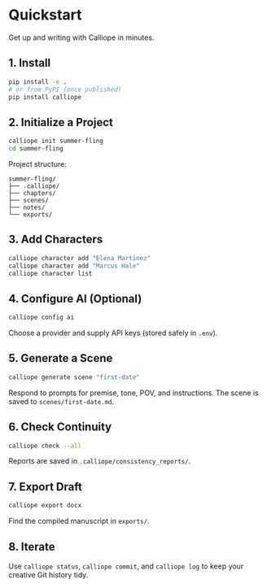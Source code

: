 # Quickstart

Get up and writing with Calliope in minutes.

## 1. Install
```bash
pip install -e .
# or from PyPI (once published)
pip install calliope
```

## 2. Initialize a Project
```bash
calliope init summer-fling
cd summer-fling
```

Project structure:
```
summer-fling/
├── .calliope/
├── chapters/
├── scenes/
├── notes/
└── exports/
```

## 3. Add Characters
```bash
calliope character add "Elena Martinez"
calliope character add "Marcus Hale"
calliope character list
```

## 4. Configure AI (Optional)
```bash
calliope config ai
```
Choose a provider and supply API keys (stored safely in `.env`).

## 5. Generate a Scene
```bash
calliope generate scene "first-date"
```
Respond to prompts for premise, tone, POV, and instructions. The scene is saved to `scenes/first-date.md`.

## 6. Check Continuity
```bash
calliope check --all
```
Reports are saved in `.calliope/consistency_reports/`.

## 7. Export Draft
```bash
calliope export docx
```
Find the compiled manuscript in `exports/`.

## 8. Iterate
Use `calliope status`, `calliope commit`, and `calliope log` to keep your creative Git history tidy.

